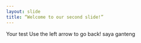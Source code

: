 ```yaml
---
layout: slide
title: “Welcome to our second slide!”
---
```

Your test
Use the left arrow to go back!
saya ganteng
